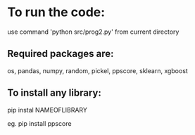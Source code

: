 # To run the code:
use command 'python src/prog2.py' from current directory


## Required packages are:
os, 
pandas, 
numpy, 
random, 
pickel, 
ppscore, 
sklearn, 
xgboost

## To install any library:
pip instal NAMEOFLIBRARY




eg. pip install ppscore




